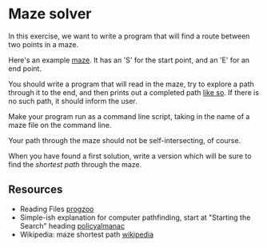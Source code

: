 # Maze solver

In this exercise, we want to write a program that will find a route
between two points in a maze.

Here's an example [maze][maze1]. It has an 'S' for the start point,
and an 'E' for an end point.

[maze1]: mazes/maze1.txt

You should write a program that will read in the maze, try to explore
a path through it to the end, and then prints out a completed path
[like so][maze1-soln]. If there is no such path, it should inform the
user.

Make your program run as a command line script, taking in the name of
a maze file on the command line.

[maze1-soln]: mazes/maze1-soln.txt

Your path through the maze should not be self-intersecting, of course.

When you have found a first solution, write a version which will be
sure to find the *shortest path* through the maze.


## Resources
* Reading Files [progzoo]
* Simple-ish explanation for computer pathfinding, start at "Starting the Search" heading [policyalmanac]
* Wikipedia: maze shortest path [wikipedia]

[pathfinding]: http://theory.stanford.edu/~amitp/GameProgramming/AStarComparison.html
[progzoo]: http://progzoo.net/wiki/Ruby:Read_a_Text_File
[policyalmanac]: http://www.policyalmanac.org/games/aStarTutorial.htm
[wikipedia]: http://en.wikipedia.org/wiki/Maze_solving_algorithm#Shortest_path_algorithm
